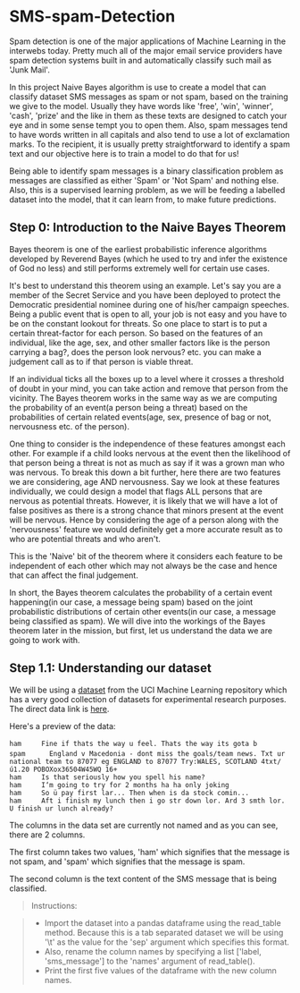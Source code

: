 # SMS-spam-Detection

Spam detection is one of the major applications of Machine Learning in the interwebs today. Pretty much all of the major email service providers have spam detection systems built in and automatically classify such mail as 'Junk Mail'.

In this project Naive Bayes algorithm is use to create a model that can classify dataset SMS messages as spam or not spam, based on the training we give to the model. Usually they have words like 'free', 'win', 'winner', 'cash', 'prize' and the like in them as these texts are designed to catch your eye and in some sense tempt you to open them. Also, spam messages tend to have words written in all capitals and also tend to use a lot of exclamation marks. To the recipient, it is usually pretty straightforward to identify a spam text and our objective here is to train a model to do that for us!

Being able to identify spam messages is a binary classification problem as messages are classified as either 'Spam' or 'Not Spam' and nothing else. Also, this is a supervised learning problem, as we will be feeding a labelled dataset into the model, that it can learn from, to make future predictions.

## Step 0: Introduction to the Naive Bayes Theorem
Bayes theorem is one of the earliest probabilistic inference algorithms developed by Reverend Bayes (which he used to try and infer the existence of God no less) and still performs extremely well for certain use cases.

It's best to understand this theorem using an example. Let's say you are a member of the Secret Service and you have been deployed to protect the Democratic presidential nominee during one of his/her campaign speeches. Being a public event that is open to all, your job is not easy and you have to be on the constant lookout for threats. So one place to start is to put a certain threat-factor for each person. So based on the features of an individual, like the age, sex, and other smaller factors like is the person carrying a bag?, does the person look nervous? etc. you can make a judgement call as to if that person is viable threat.

If an individual ticks all the boxes up to a level where it crosses a threshold of doubt in your mind, you can take action and remove that person from the vicinity. The Bayes theorem works in the same way as we are computing the probability of an event(a person being a threat) based on the probabilities of certain related events(age, sex, presence of bag or not, nervousness etc. of the person).

One thing to consider is the independence of these features amongst each other. For example if a child looks nervous at the event then the likelihood of that person being a threat is not as much as say if it was a grown man who was nervous. To break this down a bit further, here there are two features we are considering, age AND nervousness. Say we look at these features individually, we could design a model that flags ALL persons that are nervous as potential threats. However, it is likely that we will have a lot of false positives as there is a strong chance that minors present at the event will be nervous. Hence by considering the age of a person along with the 'nervousness' feature we would definitely get a more accurate result as to who are potential threats and who aren't.

This is the 'Naive' bit of the theorem where it considers each feature to be independent of each other which may not always be the case and hence that can affect the final judgement.

In short, the Bayes theorem calculates the probability of a certain event happening(in our case, a message being spam) based on the joint probabilistic distributions of certain other events(in our case, a message being classified as spam). We will dive into the workings of the Bayes theorem later in the mission, but first, let us understand the data we are going to work with.

## Step 1.1: Understanding our dataset
We will be using a [dataset](https://archive.ics.uci.edu/ml/datasets/SMS+Spam+Collection) from the UCI Machine Learning repository which has a very good collection of datasets for experimental research purposes. The direct data link is [here](https://archive.ics.uci.edu/ml/machine-learning-databases/00228/).

Here's a preview of the data:
```
ham     Fine if thats the way u feel. Thats the way its gota b
spam	  England v Macedonia - dont miss the goals/team news. Txt ur national team to 87077 eg ENGLAND to 87077 Try:WALES, SCOTLAND 4txt/ú1.20 POBOXox36504W45WQ 16+
ham	    Is that seriously how you spell his name?
ham	    I‘m going to try for 2 months ha ha only joking
ham	    So ü pay first lar... Then when is da stock comin...
ham	    Aft i finish my lunch then i go str down lor. Ard 3 smth lor. U finish ur lunch already?
```
The columns in the data set are currently not named and as you can see, there are 2 columns.

The first column takes two values, 'ham' which signifies that the message is not spam, and 'spam' which signifies that the message is spam.

The second column is the text content of the SMS message that is being classified.

> Instructions:

> * Import the dataset into a pandas dataframe using the read_table method. Because this is a tab separated dataset we will be using '\t' as the value for the 'sep' argument which specifies this format.
> * Also, rename the column names by specifying a list ['label, 'sms_message'] to the 'names' argument of read_table().
> * Print the first five values of the dataframe with the new column names.
